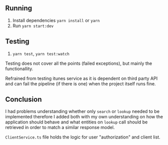 ## Running

1. Install dependencies `yarn install` or `yarn`
2. Run `yarn start:dev`

## Testing

1. `yarn test`, `yarn test:watch`

Testing does not cover all the points (failed exceptions), but mainly the functionallity.

Refrained from testing itunes service as it is dependent on third party API and can fail the pipeline (if there is one) when the project itself runs fine.


## Conclusion

I had problems understanding whether only `search` or `lookup` needed to be implemented therefore I added both with my own understanding on how the application should behave and what entities on `lookup` call should be retrieved in order to match a similar response model.

`ClientService.ts` file holds the logic for user "authorization" and client list.